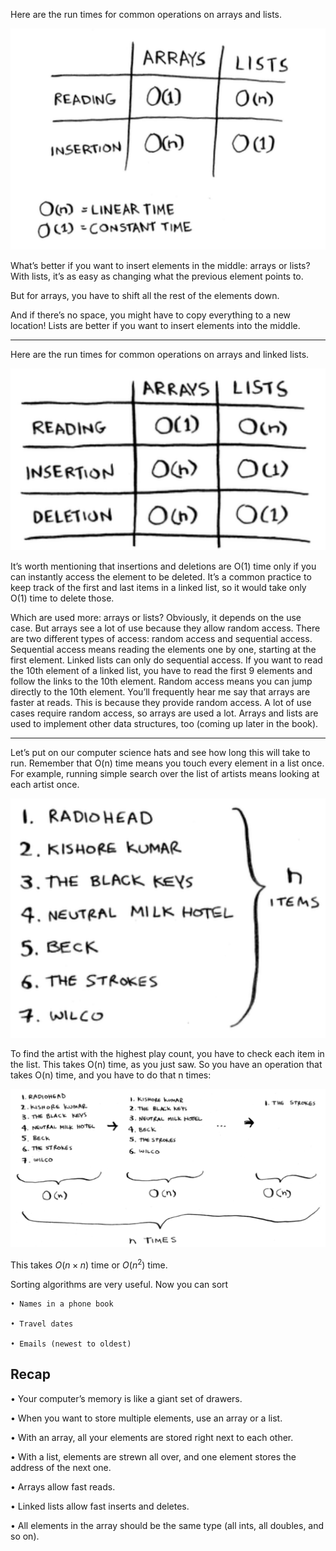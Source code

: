 Here are the run times for common operations on arrays and lists.

![alt](fig_1.png)

What’s better if you want to insert elements in the middle: arrays or lists? With lists, it’s as easy as changing what the previous element points to.

But for arrays, you have to shift all the rest of the elements down.

And if there’s no space, you might have to copy everything to a new location! Lists are better if you want to insert elements into the middle.

-----

Here are the run times for common operations on arrays and
linked lists.

![alt](fig_2.png)

It’s worth mentioning that insertions and deletions are O(1) time only if you can instantly access the element to be deleted. It’s a common practice to keep track of the first and last items in a linked list, so it would take only O(1) time to delete those.

Which are used more: arrays or lists? Obviously, it depends on the use
case. But arrays see a lot of use because they allow random access. There
are two different types of access: random access and sequential access.
Sequential access means reading the elements one by one, starting
at the first element. Linked lists can only do sequential access. If you
want to read the 10th element of a linked list, you have to read the first
9 elements and follow the links to the 10th element. Random access
means you can jump directly to the 10th element. You’ll frequently
hear me say that arrays are faster at reads. This is because they provide
random access. A lot of use cases require random access, so arrays are
used a lot. Arrays and lists are used to implement other data structures,
too (coming up later in the book).

----

Let’s put on our computer science hats and see how long this will take to run. Remember that O(n) time means you touch every element in a list once. For example, running simple search over the list of artists means
looking at each artist once.

![alt](fig_5.png)

To find the artist with the highest play count, you have to check each item in the list. This takes O(n) time, as you just saw. So you have an operation that takes O(n) time, and you have to do that n times:

![alt](fig_6.png)

This takes $O(n × n)$ time or $O(n^2)$ time.

Sorting algorithms are very useful. Now you can sort

    • Names in a phone book

    • Travel dates

    • Emails (newest to oldest)

## Recap

• Your computer’s memory is like a giant set of drawers.

• When you want to store multiple elements, use an array or a list.

• With an array, all your elements are stored right next to each other.

• With a list, elements are strewn all over, and one element stores the address of the next one.

• Arrays allow fast reads.

• Linked lists allow fast inserts and deletes.

• All elements in the array should be the same type (all ints, all doubles, and so on).